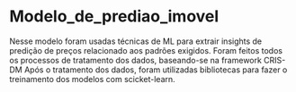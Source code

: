 # Modelo_de_prediao_imovel
Nesse modelo foram usadas técnicas de ML para extrair insights de predição de preços relacionado aos padrões exigidos.
Foram feitos todos os processos de tratamento dos dados, baseando-se na framework CRIS-DM
Após o tratamento dos dados, foram utilizadas bibliotecas para fazer o treinamento dos modelos com scicket-learn.

